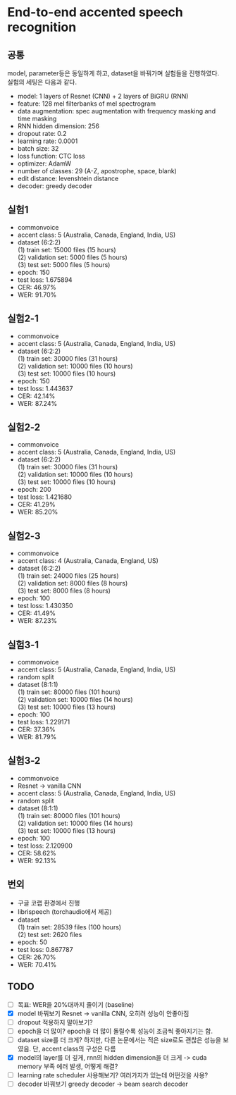 # End-to-end accented speech recognition
## 공통
model, parameter등은 동일하게 하고, dataset을 바꿔가며 실험들을 진행하였다.  
실험의 세팅은 다음과 같다.  

- model: 1 layers of Resnet (CNN) + 2 layers of BiGRU (RNN)
- feature: 128 mel filterbanks of mel spectrogram
- data augmentation: spec augmentation with frequency masking and time masking
- RNN hidden dimension: 256
- dropout rate: 0.2
- learning rate: 0.0001
- batch size: 32
- loss function: CTC loss
- optimizer: AdamW
- number of classes: 29 (A-Z, apostrophe, space, blank)
- edit distance: levenshtein distance
- decoder: greedy decoder

## 실험1
- commonvoice
- accent class: 5 (Australia, Canada, England, India, US)
- dataset (6:2:2)  
(1) train set: 15000 files (15 hours)  
(2) validation set: 5000 files (5 hours)  
(3) test set: 5000 files (5 hours)  
- epoch: 150
- test loss: 1.675894
- CER: 46.97%
- WER: 91.70%

## 실험2-1
- commonvoice
- accent class: 5 (Australia, Canada, England, India, US)
- dataset (6:2:2)  
(1) train set: 30000 files (31 hours)  
(2) validation set: 10000 files (10 hours)  
(3) test set: 10000 files (10 hours)  
- epoch: 150
- test loss: 1.443637
- CER: 42.14%
- WER: 87.24%

## 실험2-2
- commonvoice
- accent class: 5 (Australia, Canada, England, India, US)
- dataset (6:2:2)  
(1) train set: 30000 files (31 hours)  
(2) validation set: 10000 files (10 hours)  
(3) test set: 10000 files (10 hours)  
- epoch: 200
- test loss: 1.421680
- CER: 41.29%
- WER: 85.20%

## 실험2-3
- commonvoice
- accent class: 4 (Australia, Canada, England, US)
- dataset (6:2:2)  
(1) train set: 24000 files (25 hours)  
(2) validation set: 8000 files (8 hours)  
(3) test set: 8000 files (8 hours)  
- epoch: 100
- test loss: 1.430350
- CER: 41.49%  
- WER: 87.23%  

## 실험3-1
- commonvoice
- accent class: 5 (Australia, Canada, England, India, US)
- random split
- dataset (8:1:1)  
(1) train set: 80000 files (101 hours)  
(2) validation set: 10000 files (14 hours)  
(3) test set: 10000 files (13 hours)  
- epoch: 100
- test loss: 1.229171  
- CER: 37.36%  
- WER: 81.79%  

## 실험3-2
- commonvoice
- Resnet -> vanilla CNN
- accent class: 5 (Australia, Canada, England, India, US)
- random split
- dataset (8:1:1)  
(1) train set: 80000 files (101 hours)  
(2) validation set: 10000 files (14 hours)  
(3) test set: 10000 files (13 hours)  
- epoch: 100
- test loss: 2.120900  
- CER: 58.62%  
- WER: 92.13%  

## 번외
- 구글 코랩 환경에서 진행
- librispeech (torchaudio에서 제공)  
- dataset  
(1) train set: 28539 files (100 hours)  
(2) test set: 2620 files  
- epoch: 50
- test loss: 0.867787
- CER: 26.70%
- WER: 70.41%

## TODO
- [ ] 목표: WER을 20%대까지 줄이기 (baseline)
- [x] model 바꿔보기 Resnet -> vanilla CNN, 오히려 성능이 안좋아짐
- [ ] dropout 적용하지 말아보기?
- [ ] epoch을 더 많이? epoch을 더 많이 돌릴수록 성능이 조금씩 좋아지기는 함.
- [ ] dataset size를 더 크게? 하지만, 다른 논문에서는 적은 size로도 괜찮은 성능을 보였음. 단, accent class의 구성은 다름
- [x] model의 layer를 더 깊게, rnn의 hidden dimension을 더 크게 -> cuda memory 부족 에러 발생, 어떻게 해결?
- [ ] learning rate scheduler 사용해보기? 여러가지가 있는데 어떤것을 사용?
- [ ] decoder 바꿔보기 greedy decoder -> beam search decoder
